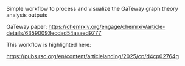 Simple workflow to process and visualize the GaTeway graph theory analysis outputs

GaTeway paper: https://chemrxiv.org/engage/chemrxiv/article-details/63590093ecdad54aaaed9777

This workflow is highlighted here: 

https://pubs.rsc.org/en/content/articlelanding/2025/cp/d4cp02764g
